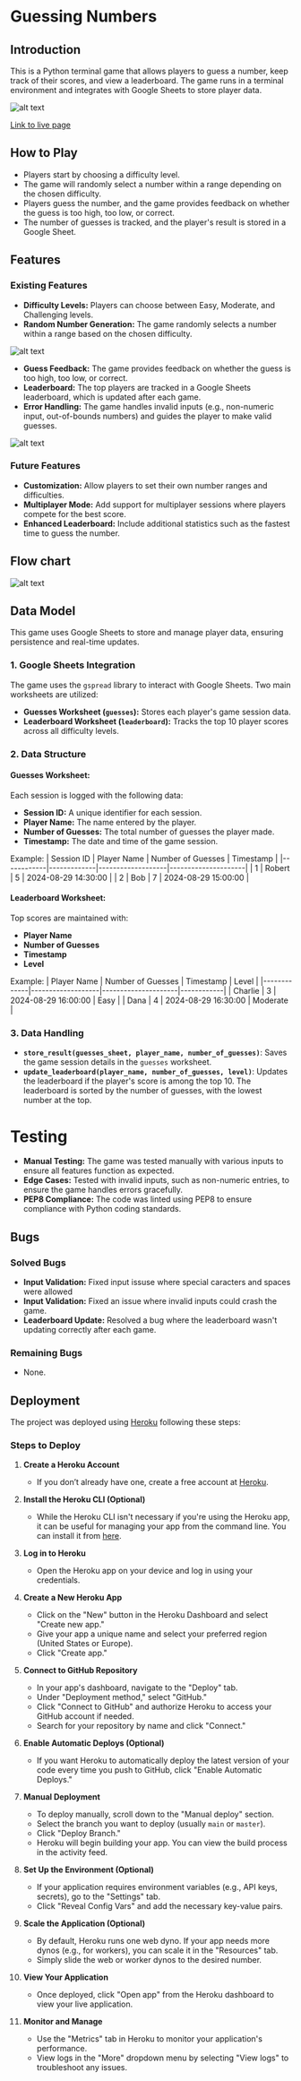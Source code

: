 # Guessing Numbers

## Introduction

This is a Python terminal game that allows players to guess a number, keep track of their scores, and view a leaderboard. The game runs in a terminal environment and integrates with Google Sheets to store player data.

![alt text](docs/images/responsivegame1.png)

[Link to live page](https://guessing-game1-92439eba22ca.herokuapp.com/)

## How to Play

- Players start by choosing a difficulty level.
- The game will randomly select a number within a range depending on the chosen difficulty.
- Players guess the number, and the game provides feedback on whether the guess is too high, too low, or correct.
- The number of guesses is tracked, and the player's result is stored in a Google Sheet.

## Features

### Existing Features

- **Difficulty Levels:** Players can choose between Easy, Moderate, and Challenging levels.
- **Random Number Generation:** The game randomly selects a number within a range based on the chosen difficulty.

![alt text](docs/testing/runningapp1.png)

- **Guess Feedback:** The game provides feedback on whether the guess is too high, too low, or correct.
- **Leaderboard:** The top players are tracked in a Google Sheets leaderboard, which is updated after each game.
- **Error Handling:** The game handles invalid inputs (e.g., non-numeric input, out-of-bounds numbers) and guides the player to make valid guesses.

![alt text](docs/testing/runningapp2.png)

### Future Features

- **Customization:** Allow players to set their own number ranges and difficulties.
- **Multiplayer Mode:** Add support for multiplayer sessions where players compete for the best score.
- **Enhanced Leaderboard:** Include additional statistics such as the fastest time to guess the number.

## Flow chart

![alt text](docs/flowchart/flowchart1.png)

## Data Model

This game uses Google Sheets to store and manage player data, ensuring persistence and real-time updates.

### 1. Google Sheets Integration

The game uses the `gspread` library to interact with Google Sheets. Two main worksheets are utilized:

- **Guesses Worksheet (`guesses`):** Stores each player's game session data.
- **Leaderboard Worksheet (`leaderboard`):** Tracks the top 10 player scores across all difficulty levels.

### 2. Data Structure

#### **Guesses Worksheet:**
Each session is logged with the following data:
- **Session ID:** A unique identifier for each session.
- **Player Name:** The name entered by the player.
- **Number of Guesses:** The total number of guesses the player made.
- **Timestamp:** The date and time of the game session.

Example:
| Session ID | Player Name | Number of Guesses | Timestamp           |
|------------|-------------|-------------------|---------------------|
| 1          | Robert      | 5                 | 2024-08-29 14:30:00 |
| 2          | Bob         | 7                 | 2024-08-29 15:00:00 |

#### **Leaderboard Worksheet:**
Top scores are maintained with:
- **Player Name**
- **Number of Guesses**
- **Timestamp**
- **Level**

Example:
| Player Name | Number of Guesses | Timestamp           | Level      |
|-------------|-------------------|---------------------|------------|
| Charlie     | 3                 | 2024-08-29 16:00:00 | Easy       |
| Dana        | 4                 | 2024-08-29 16:30:00 | Moderate   |

### 3. Data Handling

- **`store_result(guesses_sheet, player_name, number_of_guesses)`**: Saves the game session details in the `guesses` worksheet.
- **`update_leaderboard(player_name, number_of_guesses, level)`**: Updates the leaderboard if the player's score is among the top 10. The leaderboard is sorted by the number of guesses, with the lowest number at the top.

# Testing

- **Manual Testing:** The game was tested manually with various inputs to ensure all features function as expected.
- **Edge Cases:** Tested with invalid inputs, such as non-numeric entries, to ensure the game handles errors gracefully.
- **PEP8 Compliance:** The code was linted using PEP8 to ensure compliance with Python coding standards.

## Bugs

### Solved Bugs

- **Input Validation:** Fixed input issuse where special caracters and spaces were allowed
- **Input Validation:** Fixed an issue where invalid inputs could crash the game.
- **Leaderboard Update:** Resolved a bug where the leaderboard wasn't updating correctly after each game.

### Remaining Bugs

- None.


## Deployment

The project was deployed using [Heroku](https://www.heroku.com/) following these steps:

### Steps to Deploy

1. **Create a Heroku Account**

   - If you don’t already have one, create a free account at [Heroku](https://signup.heroku.com/).

2. **Install the Heroku CLI (Optional)**

   - While the Heroku CLI isn't necessary if you're using the Heroku app, it can be useful for managing your app from the command line. You can install it from [here](https://devcenter.heroku.com/articles/heroku-cli).

3. **Log in to Heroku**

   - Open the Heroku app on your device and log in using your credentials.

4. **Create a New Heroku App**

   - Click on the "New" button in the Heroku Dashboard and select "Create new app."
   - Give your app a unique name and select your preferred region (United States or Europe).
   - Click "Create app."

5. **Connect to GitHub Repository**

   - In your app's dashboard, navigate to the "Deploy" tab.
   - Under "Deployment method," select "GitHub."
   - Click "Connect to GitHub" and authorize Heroku to access your GitHub account if needed.
   - Search for your repository by name and click "Connect."

6. **Enable Automatic Deploys (Optional)**

   - If you want Heroku to automatically deploy the latest version of your code every time you push to GitHub, click "Enable Automatic Deploys."

7. **Manual Deployment**

   - To deploy manually, scroll down to the "Manual deploy" section.
   - Select the branch you want to deploy (usually `main` or `master`).
   - Click "Deploy Branch."
   - Heroku will begin building your app. You can view the build process in the activity feed.

8. **Set Up the Environment (Optional)**

   - If your application requires environment variables (e.g., API keys, secrets), go to the "Settings" tab.
   - Click "Reveal Config Vars" and add the necessary key-value pairs.

9. **Scale the Application (Optional)**

   - By default, Heroku runs one web dyno. If your app needs more dynos (e.g., for workers), you can scale it in the "Resources" tab.
   - Simply slide the web or worker dynos to the desired number.

10. **View Your Application**

    - Once deployed, click "Open app" from the Heroku dashboard to view your live application.

11. **Monitor and Manage**

    - Use the "Metrics" tab in Heroku to monitor your application's performance.
    - View logs in the "More" dropdown menu by selecting "View logs" to troubleshoot any issues.
